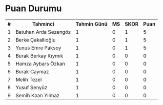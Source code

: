 <!DOCTYPE html>
<html lang="en" dir="ltr">
  <head>
    <meta charset="utf-8">
    <title>EURO2020 Tahmin</title>
    <link rel="stylesheet" href="css/styles.css">
  </head>
  <body>
    <div class="ptable">
     <h1 class="headin">Puan Durumu</h1>
             <table>
               <tr class="col">
                 <th>#</th>
                 <th>Tahminci</th>
                 <th>Tahmin Günü</th>
                 <th>MS</th>
                 <th>SKOR</th>
                 <th>Puan</th>
               </tr>
               <tr class="wpos">
                 <td>1</td>
                 <td>Batuhan Arda Sezengöz</td>
                 <td>1</td>
                 <td>0</td>
                 <td>1</td>
                 <td>5</td>
               </tr>
               <tr class="wpos">
                 <td>2</td>
                 <td>Berke Çakallıoğlu</td>
                 <td>1</td>
                 <td>0</td>
                 <td>1</td>
                 <td>5</td>
               </tr>
               <tr class="wpos">
                 <td>3</td>
                 <td>Yunus Emre Paksoy</td>
                 <td>1</td>
                 <td>0</td>
                 <td>1</td>
                 <td>5</td>
               </tr>
               <tr class="pos">
                 <td>4</td>
                 <td>Burak Berkay Kıymık</td>
                 <td>1</td>
                 <td>0</td>
                 <td>0</td>
                 <td>0</td>
               </tr>
               <tr class="pos">
                 <td>5</td>
                 <td>Hamza Aybars Özkan</td>
                 <td>1</td>
                 <td>0</td>
                 <td>0</td>
                 <td>0</td>
               </tr>
               <tr class="pos">
                 <td>6</td>
                 <td>Burak Caymaz</td>
                 <td>1</td>
                 <td>0</td>
                 <td>0</td>
                 <td>0</td>
               </tr>
               <tr class="pos">
                 <td>7</td>
                 <td>Melih Tezel</td>
                 <td>1</td>
                 <td>0</td>
                 <td>0</td>
                 <td>0</td>
               </tr>
               <tr class="pos">
                 <td>8</td>
                 <td>Yusuf Şenyüz</td>
                 <td>1</td>
                 <td>0</td>
                 <td>0</td>
                 <td>0</td>
               </tr>
               <tr class="lpos">
                 <td>9</td>
                 <td>Semih Kaan Yılmaz</td>
                 <td>1</td>
                 <td>0</td>
                 <td>0</td>
                 <td>0</td>
               </tr>
             </table>
    </div>

  </body>
</html>

